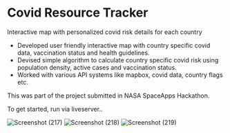 # Covid Resource Tracker
Interactive map with personalized covid risk details for each country

- Developed user friendly interactive map with country specific covid data, vaccination status and health guidelines.
- Devised simple algorithm to calculate country specific covid risk using population density, active cases and vaccination status.
- Worked with various API systems like mapbox, covid data, country flags etc.




This was part of the project submitted in NASA SpaceApps Hackathon.

To get started, run via liveserver..

![Screenshot (217)](https://user-images.githubusercontent.com/53051451/197586856-b21f5566-274f-47b4-a5bd-0a39d77da7a8.png)
![Screenshot (218)](https://user-images.githubusercontent.com/53051451/197586861-ddbba53c-5e9c-4a04-a41b-356458f2c8a3.png)
![Screenshot (219)](https://user-images.githubusercontent.com/53051451/197586847-af514ad7-d5e1-4c2c-991d-aab9d7e09ff7.png)




